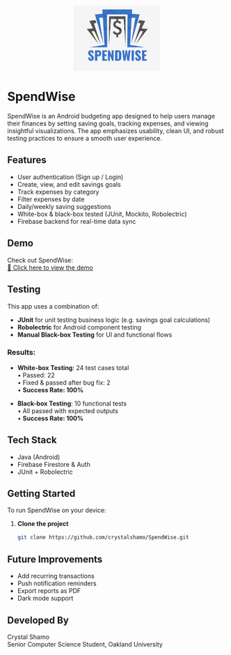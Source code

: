 <p align="center">
  <img src="logo.png" alt="SpendWise Logo" width="200"/>
</p>

# SpendWise

SpendWise is an Android budgeting app designed to help users manage their finances by setting saving goals, tracking expenses, and viewing insightful visualizations. The app emphasizes usability, clean UI, and robust testing practices to ensure a smooth user experience.

##  Features

- User authentication (Sign up / Login)
- Create, view, and edit savings goals
- Track expenses by category
- Filter expenses by date
- Daily/weekly saving suggestions
- White-box & black-box tested (JUnit, Mockito, Robolectric)
- Firebase backend for real-time data sync

##  Demo

Check out SpendWise:  
[🔗 Click here to view the demo](https://www.youtube.com/watch?v=oMcLRwakeI4&t=36s)

##  Testing

This app uses a combination of:
- **JUnit** for unit testing business logic (e.g. savings goal calculations)
- **Robolectric** for Android component testing
- **Manual Black-box Testing** for UI and functional flows

### Results:
-  **White-box Testing**: 24 test cases total  
  • Passed: 22  
  • Fixed & passed after bug fix: 2  
  • **Success Rate: 100%**

-  **Black-box Testing**: 10 functional tests  
  • All passed with expected outputs  
  • **Success Rate: 100%**

##  Tech Stack

- Java (Android)
- Firebase Firestore & Auth
- JUnit + Robolectric

## Getting Started

To run SpendWise on your device:

1. **Clone the project**
   ```bash
   git clone https://github.com/crystalshamo/SpendWise.git

##  Future Improvements

- Add recurring transactions
- Push notification reminders
- Export reports as PDF
- Dark mode support

##  Developed By

Crystal Shamo  
Senior Computer Science Student, Oakland University  
